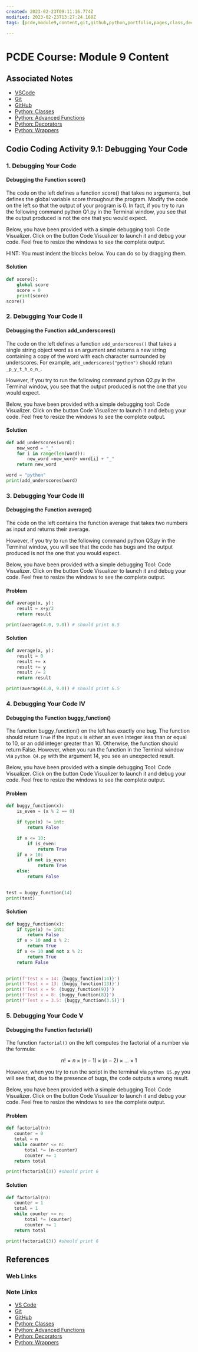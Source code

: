 ```yaml
---
created: 2023-02-23T09:11:16.774Z
modified: 2023-02-23T13:27:24.168Z
tags: [pcde,module9,content,git,github,python,portfolio,pages,class,decorator,wrapper]

---
```

# PCDE Course: Module 9 Content

## Associated Notes

* [VSCode][vscode-zk]
* [Git][git-zk]
* [GitHub][github-zk]
* [Python: Classes][py-classes-zk]
* [Python: Advanced Functions][py-adv-func-zk]
* [Python: Decorators][py-decorators-zk]
* [Python: Wrappers][py-wrappers-zk]

## Codio Coding Activity 9.1: Debugging Your Code

### 1. Debugging Your Code

#### Debugging the Function score()

The code on the left defines a function score() that takes no arguments,
but defines the global variable score throughout the program.
Modify the code on the left so that the output of your program is 0.
In fact, if you try to run the following command python Q1.py in the Terminal window,
you see that the output produced is not the one that you would expect.

Below, you have been provided with a simple debugging tool:
Code Visualizer.
Click on the button Code Visualizer to launch it and debug your code.
Feel free to resize the windows to see the complete output.

HINT: You must indent the blocks below. You can do so by dragging them.

#### Solution

```py
def score():
    global score
    score = 0
    print(score)
score()
```

### 2. Debugging Your Code II

#### Debugging the Function add_underscores()

The code on the left defines a function `add_underscores()` that
takes a single string object word as an argument and
returns a new string containing a copy of the word with
each character surrounded by underscores.
For example, `add_underscores("python")` should return `_p_y_t_h_o_n_`.

However, if you try to run the following command python Q2.py in the Terminal window,
you see that the output produced is not the one that you would expect.

Below, you have been provided with a simple debugging tool: Code Visualizer.
Click on the button Code Visualizer to launch it and debug your code.
Feel free to resize the windows to see the complete output.

#### Solution

```py
def add_underscores(word):
    new_word = "_"
    for i in range(len(word)):
        new_word =new_word+ word[i] + "_"
    return new_word

word = "python"
print(add_underscores(word)
```

### 3. Debugging Your Code III

#### Debugging the Function average()

The code on the left contains the function average that
takes two numbers as input and returns their average.

However,
if you try to run the following command python Q3.py in the Terminal window,
you will see that
the code has bugs and the output produced is not the one that you would expect.

Below, you have been provided with a simple debugging Tool: Code Visualizer.
Click on the button Code Visualizer to launch it and debug your code.
Feel free to resize the windows to see the complete output.

#### Problem

```py
def average(x, y):
    result = x+y/2
    return result

print(average(4.0, 9.0)) # should print 6.5
```

#### Solution

```py
def average(x, y):
    result = 0
    result += x
    result += y
    result /= 2
    return result

print(average(4.0, 9.0)) # should print 6.5
```
 
### 4. Debugging Your Code IV

#### Debugging the Function buggy_function()

The function buggy_function() on the left has exactly one bug.
The function should return `True` if
the input `x` is either an even integer less than or equal to 10,
or an odd integer greater than 10.
Otherwise, the function should return False.
However,
when you run the function in the Terminal window via `python Q4.py` with the argument 14,
you see an unexpected result.

Below, you have been provided with a simple debugging Tool: Code Visualizer.
Click on the button Code Visualizer to launch it and debug your code.
Feel free to resize the windows to see the complete output.

#### Problem

```py
def buggy_function(x):
    is_even = (x % 2 == 0)

    if type(x) != int:
        return False

    if x <= 10:
        if is_even:
            return True
    if x > 10:
        if not is_even:
            return True
    else:
        return False

      
test = buggy_function(14)
print(test)
```

#### Solution

```py
def buggy_function(x):
    if type(x) != int:
        return False
    if x > 10 and x % 2:
        return True
    if x <= 10 and not x % 2:
        return True
    return False

      
print(f'Test x = 14: {buggy_function(14)}')
print(f'Test x = 13: {buggy_function(13)}')
print(f'Test x = 9: {buggy_function(9)}')
print(f'Test x = 8: {buggy_function(8)}')
print(f'Test x = 3.5: {buggy_function(3.5)}')
```

### 5. Debugging Your Code V

#### Debugging the Function factorial()

The function `factorial()` on the left computes the factorial of
a number via the formula:

$$n! = n \times (n - 1) \times (n − 2) \times \dots \times 1$$
 
However, when you try to run the script in
the terminal via `python Q5.py` you will see that,
due to the presence of bugs, the code outputs a wrong result.

Below, you have been provided with a simple debugging Tool: Code Visualizer.
Click on the button Code Visualizer to launch it and debug your code.
Feel free to resize the windows to see the complete output.

#### Problem

```py
def factorial(n):
   counter = 0
   total = n
   while counter <= n:
       total *= (n-counter)
       counter += 1
   return total

print(factorial(3)) #should print 6
```

#### Solution

```py
def factorial(n):
   counter = 1 
   total = 1 
   while counter <= n:
       total *= (counter)
       counter += 1
   return total

print(factorial(3)) #should print 6
```

## References

### Web Links

<!-- Hidden References -->

### Note Links

* [VS Code][vscode-zk]
* [Git][git-zk]
* [GitHub][github-zk]
* [Python: Classes][py-classes-zk]
* [Python: Advanced Functions][py-adv-func-zk]
* [Python: Decorators][py-decorators-zk]
* [Python: Wrappers][py-wrappers-zk]

<!-- Hidden References -->
[vscode-zk]: ./vscode.md "VS Code"
[git-zk]: ./git.md "Git"
[github-zk]: ./github.md "GitHub"
[py-classes-zk]: ./python#Classes "Python: Classes"
[py-adv-func-zk]: ./python#Advanced-Functions "Python: Advanced Functions"
[py-decorators-zk]: ./python#Decorators "Python: Decorators"
[py-wrappers-zk]: ./python#Wrappers "Python: Wrappers"
